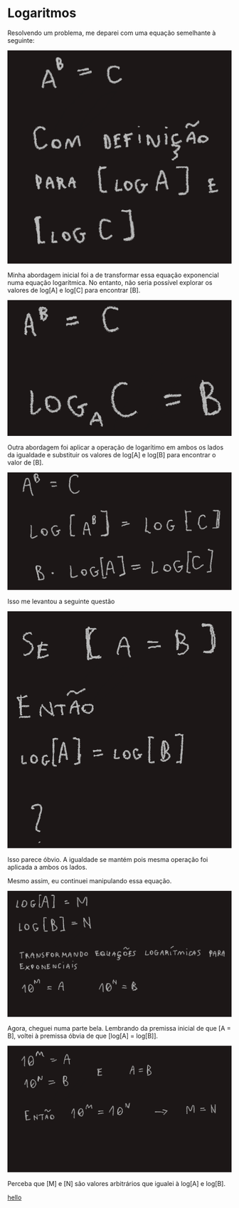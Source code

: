 # Logaritmos

Resolvendo um problema, me deparei com uma equação semelhante à seguinte:

![Image](./math/2024-08-08-19-03-40.png)

Minha abordagem inicial foi a de transformar essa equação exponencial numa equação logarítmica. No entanto, não seria possível explorar os valores de log[A] e log[C] para encontrar [B].

![Image](./math/2024-08-08-19-28-00.png)

Outra abordagem foi aplicar a operação de logarítimo em ambos os lados da igualdade e substituir os valores de log[A] e log[B] para encontrar o valor de [B].

![Image](./math/2024-08-08-19-34-00.png)

Isso me levantou a seguinte questão

![Image](./math/2024-08-08-19-41-00.png)

Isso parece óbvio. A igualdade se mantém pois mesma operação foi aplicada a ambos os lados.

Mesmo assim, eu continuei manipulando essa equação.

![math/2024-08-08-19-49-00.png](./math/2024-08-08-19-49-00.png)

Agora, cheguei numa parte bela. Lembrando da premissa inicial de que [A = B], voltei à premissa óbvia de que [log[A] = log[B]].

![Image](./math/2024-08-08-19-57-00.png)

Perceba que [M] e [N] são valores arbitrários que igualei à log[A] e log[B].

[hello](math/2024-08-08-19-49-00.png)